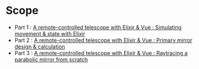 # Scope

- Part 1 : [A remote-controlled telescope with Elixir & Vue : Simulating movement & state with Elixir](https://lucassifoni.info/blog/Scope-sim)
- Part 2 : [A remote-controlled telescope with Elixir & Vue : Primary mirror design & calculation](https://lucassifoni.info/blog/Scope-sim)
- Part 3 : [A remote-controlled telescope with Elixir & Vue : Raytracing a parabolic mirror from scratch](https://lucassifoni.info/blog/Scope-sim)
